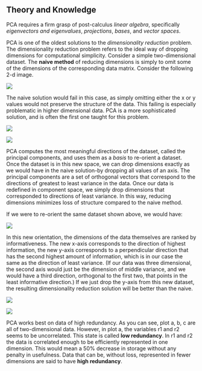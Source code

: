 ## Theory and Knowledge

PCA requires a firm grasp of post-calculus _linear algebra_, specifically _eigenvectors and eigenvalues_, _projections_, _bases_, and _vector spaces_.

PCA is one of the oldest solutions to the _dimensionality reduction_ problem. The dimensionality reduction problem refers to the ideal way of dropping dimensions for computational simplicity. Consider a simple two-dimensional dataset. The **naive method** of reducing dimensions is simply to omit some of the dimensions of the corresponding data matrix. Consider the following 2-d image.

![](/assets/pca1.png)

The naive solution would fail in this case, as simply omitting either the x or y values would not preserve the structure of the data. This failing is especially problematic in higher dimensional data. PCA is a more sophisticated solution, and is often the first one taught for this problem.

![](/assets/pca2.png)

![](/assets/pca3.png)

PCA computes the most meaningful directions of the dataset, called the principal components, and uses them as a _basis_ to re-orient a dataset. Once the dataset is in this new space, we can drop dimensions exactly as we would have in the naive solution-by dropping all values of an axis. The principal components are a set of orthogonal vectors that correspond to the directions of greatest to least variance in the data. Once our data is redefined in component space, we simply drop dimensions that corresponded to directions of least variance. In this way, reducing dimensions minimizes loss of structure compared to the naive method.

If we were to re-orient the same dataset shown above, we would have:

![](/assets/pca4.png)

In this new orientation, the dimensions of the data themselves are ranked by informativeness. The new x-axis corresponds to the direction of highest information, the new y-axis corresponds to a perpendicular direction that has the second highest amount of information, which is in our case the same as the direction of least variance. \(If our data was three dimensional, the second axis would just be the dimension of middle variance, and we would have a third direction, orthogonal to the first two, that points in the least informative direction.\) If we just drop the y-axis from this new dataset, the resulting dimensionality reduction solution will be better than the naive.

![](/assets/pca5.png)

![](/assets/pca6.png)

PCA works best on data of high redundancy. As you can see, plot a, b, c are all of two-dimensional data. However, in plot a, the variables r1 and r2 seems to be uncorrelated. This state is called **low redundancy**. In r1 and r2 the data is correlated enough to be efficiently represented in one dimension. This would mean a 50% decrease in storage without any penalty in usefulness. Data that can be, without loss, represented in fewer dimensions are said to have **high redundancy**.

